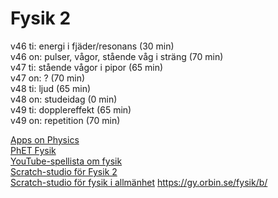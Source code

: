 # Fysik 2
v46 ti: energi i fjäder/resonans (30 min)  
v46 on: pulser, vågor, stående våg i sträng (70 min)  
v47 ti: stående vågor i pipor (65 min)  
v47 on: ? (70 min)  
v48 ti: ljud (65 min)  
v48 on: studeidag (0 min)  
v49 ti: dopplereffekt (65 min)  
v49 on: repetition (70 min)  

[Apps on Physics](https://www.walter-fendt.de/html5/phen/)  
[PhET Fysik](https://phet.colorado.edu/en/simulations/filter?locale=sv&subjects=physics&type=html,prototype)  
[YouTube-spellista om fysik](https://www.youtube.com/playlist?list=PLUx1NFKWh2OGMSiIEH2w4P-HaR8j6CyW5)  
[Scratch-studio för Fysik 2](https://scratch.mit.edu/studios/33395332)  
[Scratch-studio för fysik i allmänhet](https://scratch.mit.edu/studios/243209)
https://gy.orbin.se/fysik/b/  
